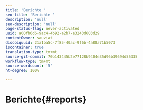 ```yaml
---
title: 'Berichte '
seo-title: 'Berichte '
description: 'null'
seo-description: 'null'
page-status-flag: never-activated
uuid: a00fb6d6-9ac4-4b92-a2b7-e3243d603d29
contentOwner: sauviat
discoiquuid: 21a1ba5c-7f85-40ac-9f6b-4a88a71b5073
iscontainer: true
translation-type: tm+mt
source-git-commit: 70b143445b2e77128b9404e35d96b39694d55335
workflow-type: tm+mt
source-wordcount: '5'
ht-degree: 100%

---
```



# Berichte{#reports}

